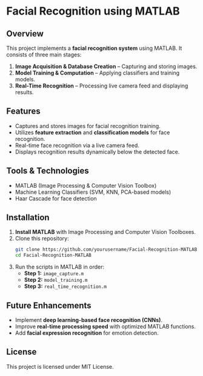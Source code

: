 # Facial Recognition using MATLAB

## Overview
This project implements a **facial recognition system** using MATLAB. It consists of three main stages:
1. **Image Acquisition & Database Creation** – Capturing and storing images.
2. **Model Training & Computation** – Applying classifiers and training models.
3. **Real-Time Recognition** – Processing live camera feed and displaying results.

## Features
- Captures and stores images for facial recognition training.
- Utilizes **feature extraction** and **classification models** for face recognition.
- Real-time face recognition via a live camera feed.
- Displays recognition results dynamically below the detected face.

## Tools & Technologies
- MATLAB (Image Processing & Computer Vision Toolbox)
- Machine Learning Classifiers (SVM, KNN, PCA-based models)
- Haar Cascade for face detection

## Installation
1. **Install MATLAB** with Image Processing and Computer Vision Toolboxes.
2. Clone this repository:
   ```sh
   git clone https://github.com/yourusername/Facial-Recognition-MATLAB.git
   cd Facial-Recognition-MATLAB
   ```
3. Run the scripts in MATLAB in order:
   - **Step 1:** `image_capture.m`
   - **Step 2:** `model_training.m`
   - **Step 3:** `real_time_recognition.m`


## Future Enhancements
- Implement **deep learning-based face recognition (CNNs)**.
- Improve **real-time processing speed** with optimized MATLAB functions.
- Add **facial expression recognition** for emotion detection.

## License
This project is licensed under MIT License.
